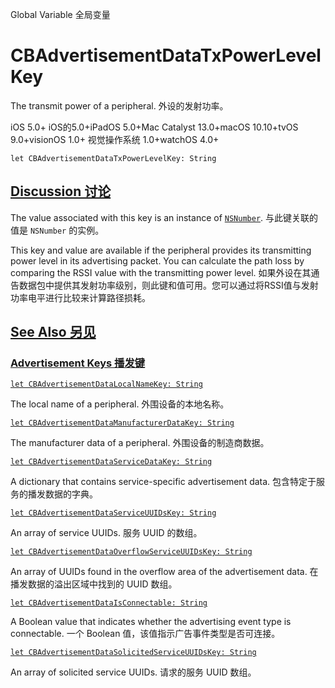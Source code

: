Global Variable 全局变量

# CBAdvertisementDataTxPowerLevelKey

The transmit power of a peripheral.
外设的发射功率。

iOS 5.0+ iOS的5.0+iPadOS 5.0+Mac Catalyst 13.0+macOS 10.10+tvOS 9.0+visionOS 1.0+ 视觉操作系统 1.0+watchOS 4.0+

```
let CBAdvertisementDataTxPowerLevelKey: String
```



## [Discussion 讨论](https://developer.apple.com/documentation/corebluetooth/cbadvertisementdatatxpowerlevelkey#Discussion)

The value associated with this key is an instance of [`NSNumber`](https://developer.apple.com/documentation/foundation/nsnumber).
与此键关联的值是 `NSNumber` 的实例。

This key and value are available if the peripheral provides its transmitting power level in its advertising packet. You can calculate the path loss by comparing the RSSI value with the transmitting power level.
如果外设在其通告数据包中提供其发射功率级别，则此键和值可用。您可以通过将RSSI值与发射功率电平进行比较来计算路径损耗。



## [See Also 另见](https://developer.apple.com/documentation/corebluetooth/cbadvertisementdatatxpowerlevelkey#see-also)

### [Advertisement Keys 播发键](https://developer.apple.com/documentation/corebluetooth/cbadvertisementdatatxpowerlevelkey#Advertisement-Keys)

[`let CBAdvertisementDataLocalNameKey: String`](https://developer.apple.com/documentation/corebluetooth/cbadvertisementdatalocalnamekey)

The local name of a peripheral.
外围设备的本地名称。

[`let CBAdvertisementDataManufacturerDataKey: String`](https://developer.apple.com/documentation/corebluetooth/cbadvertisementdatamanufacturerdatakey)

The manufacturer data of a peripheral.
外围设备的制造商数据。

[`let CBAdvertisementDataServiceDataKey: String`](https://developer.apple.com/documentation/corebluetooth/cbadvertisementdataservicedatakey)

A dictionary that contains service-specific advertisement data.
包含特定于服务的播发数据的字典。

[`let CBAdvertisementDataServiceUUIDsKey: String`](https://developer.apple.com/documentation/corebluetooth/cbadvertisementdataserviceuuidskey)

An array of service UUIDs.
服务 UUID 的数组。

[`let CBAdvertisementDataOverflowServiceUUIDsKey: String`](https://developer.apple.com/documentation/corebluetooth/cbadvertisementdataoverflowserviceuuidskey)

An array of UUIDs found in the overflow area of the advertisement data.
在播发数据的溢出区域中找到的 UUID 数组。

[`let CBAdvertisementDataIsConnectable: String`](https://developer.apple.com/documentation/corebluetooth/cbadvertisementdataisconnectable)

A Boolean value that indicates whether the advertising event type is connectable.
一个 Boolean 值，该值指示广告事件类型是否可连接。

[`let CBAdvertisementDataSolicitedServiceUUIDsKey: String`](https://developer.apple.com/documentation/corebluetooth/cbadvertisementdatasolicitedserviceuuidskey)

An array of solicited service UUIDs.
请求的服务 UUID 数组。
